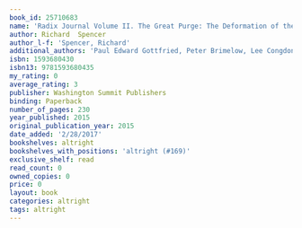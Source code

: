 ```yaml
---
book_id: 25710683
name: 'Radix Journal Volume II. The Great Purge: The Deformation of the Conservative Movement'
author: Richard  Spencer
author_l-f: 'Spencer, Richard'
additional_authors: 'Paul Edward Gottfried, Peter Brimelow, Lee Congdon, John Derbyshire, Samuel T. Francis, James Kalb, Keith Preston, William Regnery'
isbn: 1593680430
isbn13: 9781593680435
my_rating: 0
average_rating: 3
publisher: Washington Summit Publishers
binding: Paperback
number_of_pages: 230
year_published: 2015
original_publication_year: 2015
date_added: '2/28/2017'
bookshelves: altright
bookshelves_with_positions: 'altright (#169)'
exclusive_shelf: read
read_count: 0
owned_copies: 0
price: 0
layout: book
categories: altright
tags: altright
---
```

